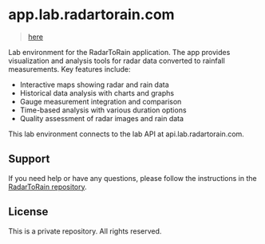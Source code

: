 # app.lab.radartorain.com
> [here](https://app.lab.radartorain.com)

Lab environment for the RadarToRain application. The app provides visualization and analysis tools for radar data converted to rainfall measurements. Key features include:

- Interactive maps showing radar and rain data
- Historical data analysis with charts and graphs
- Gauge measurement integration and comparison
- Time-based analysis with various duration options
- Quality assessment of radar images and rain data

This lab environment connects to the lab API at api.lab.radartorain.com.

## Support

If you need help or have any questions, please follow the instructions in the [RadarToRain repository](https://github.com/raainio/radartorain).

## License

This is a private repository. All rights reserved.

